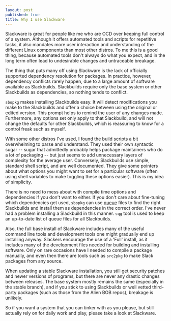 ```yaml
---
layout: post
published: true
title: Why I use Slackware
---
```


Slackware is great for people like me who are OCD over keeping full control of a system. Although it offers automated tools and scripts for repetitive tasks, it also mandates more user interaction and understanding of the different Linux components than most other distros. To me this is a good thing, because automated tools don't always do what you expect, and in the long term often lead to undesirable changes and untraceable breakage.

The thing that puts many off using Slackware is the lack of officially supported dependency resolution for packages. In practice, however, dependency conflicts rarely happen, due to a large amount of software available as Slackbuilds. Slackbuilds require only the base system or other Slackbuilds as dependencies, so nothing tends to conflict.

`sbopkg` makes installing Slackbuilds easy. It will detect modifications you make to the Slackbuilds and offer a choice between using the original or edited version. This prompt helps to remind the user of any changes made. Furthermore, any options set only apply to that Slackbuild, and will not change the defaults for other Slackbuilds, which is reassuring to know for a control freak such as myself.

With some other distros I've used, I found the build scripts a bit overwhelming to parse and understand. They used their own syntactic sugar -- sugar that admittedly probably helps package maintainers who do a lot of packaging -- but just seems to add unnecessary layers of complexity for the average user. Conversely, Slackbuilds use simple, standard shell script, and are well documented. They give some pointers about what options you might want to set for a particular software (often using shell variables to make toggling these options easier). This is my idea of simplicity.

There is no need to mess about with compile time options and dependencies if you don't want to either. If you don't care about fine-tuning which dependencies get used, `sbopkg` can use [queue](http://www.sbopkg.org/queues.php) files to find the right Slackbuilds and install them as dependencies in the correct order. I've never had a problem installing a Slackbuild in this manner. `sqg` tool is used to keep an up-to-date list of queue files for all Slackbuilds. 

Also, the full base install of Slackware includes many of the useful command line tools and development tools one might gradually end up installing anyway. Slackers encourage the use of a 'Full' install, as it includes many of the development files needed for building and installing software. Only on rare occasions have I needed to compile a package manually, and even then there are tools such as `src2pkg` to make Slack packages from any source.

When updating a stable Slackware installation, you still get security patches and newer versions of programs, but there are never any drastic changes between releases. The base system mostly remains the same (especially in the stable branch), and if you stick to using Slackbuilds or well vetted third-party packages (such as those from the Alien BOB repos), breakage is unlikely.

So if you want a system that you can tinker with as you please, but still actually rely on for daily work and play, please take a look at Slackware.
